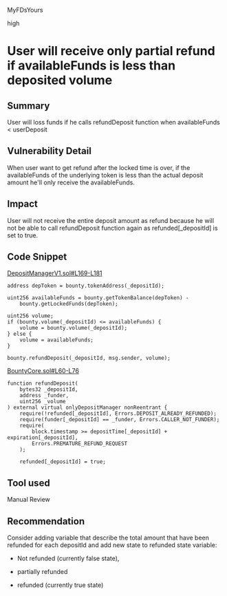 MyFDsYours

high

# User will receive only partial refund if availableFunds is less than deposited volume

## Summary
User will loss funds if he calls refundDeposit function when  availableFunds < userDeposit

## Vulnerability Detail
When user want to get refund after the locked time is over, if the availableFunds of the underlying token is less than the actual deposit amount he'll only receive the availableFunds.

## Impact
User will not receive the entire deposit amount as refund because he will not be able to call refundDeposit function again as refunded[_depositId] is set to true.

## Code Snippet

[DepositManagerV1.sol#L169-L181](https://github.com/sherlock-audit/2023-02-openq/blob/main/contracts/DepositManager/Implementations/DepositManagerV1.sol#L169-L181)

```solidity
address depToken = bounty.tokenAddress(_depositId);

uint256 availableFunds = bounty.getTokenBalance(depToken) -
    bounty.getLockedFunds(depToken);

uint256 volume;
if (bounty.volume(_depositId) <= availableFunds) {
    volume = bounty.volume(_depositId);
} else {
    volume = availableFunds;
}

bounty.refundDeposit(_depositId, msg.sender, volume);
```

[BountyCore.sol#L60-L76](https://github.com/sherlock-audit/2023-02-openq/blob/main/contracts/Bounty/Implementations/BountyCore.sol#L60-L76)

```solidity
function refundDeposit(
    bytes32 _depositId,
    address _funder,
    uint256 _volume
) external virtual onlyDepositManager nonReentrant {
    require(!refunded[_depositId], Errors.DEPOSIT_ALREADY_REFUNDED);
    require(funder[_depositId] == _funder, Errors.CALLER_NOT_FUNDER);
    require(
        block.timestamp >= depositTime[_depositId] + expiration[_depositId],
        Errors.PREMATURE_REFUND_REQUEST
    );

    refunded[_depositId] = true;
```
## Tool used

Manual Review

## Recommendation

Consider adding variable that describe the total amount that have been refunded for each depositId and add new state to refunded state variable: 

- Not refunded (currently false state),

- partially refunded 

- refunded (currently true state)
